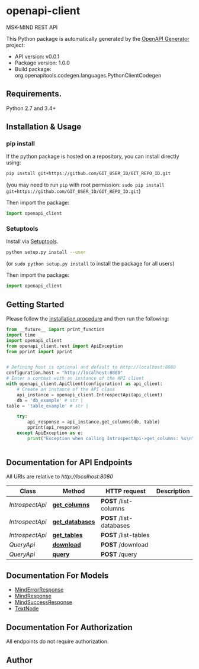 # openapi-client
MSK-MIND REST API

This Python package is automatically generated by the [OpenAPI Generator](https://openapi-generator.tech) project:

- API version: v0.0.1
- Package version: 1.0.0
- Build package: org.openapitools.codegen.languages.PythonClientCodegen

## Requirements.

Python 2.7 and 3.4+

## Installation & Usage
### pip install

If the python package is hosted on a repository, you can install directly using:

```sh
pip install git+https://github.com/GIT_USER_ID/GIT_REPO_ID.git
```
(you may need to run `pip` with root permission: `sudo pip install git+https://github.com/GIT_USER_ID/GIT_REPO_ID.git`)

Then import the package:
```python
import openapi_client
```

### Setuptools

Install via [Setuptools](http://pypi.python.org/pypi/setuptools).

```sh
python setup.py install --user
```
(or `sudo python setup.py install` to install the package for all users)

Then import the package:
```python
import openapi_client
```

## Getting Started

Please follow the [installation procedure](#installation--usage) and then run the following:

```python
from __future__ import print_function
import time
import openapi_client
from openapi_client.rest import ApiException
from pprint import pprint


# Defining host is optional and default to http://localhost:8080
configuration.host = "http://localhost:8080"
# Enter a context with an instance of the API client
with openapi_client.ApiClient(configuration) as api_client:
    # Create an instance of the API class
    api_instance = openapi_client.IntrospectApi(api_client)
    db = 'db_example' # str | 
table = 'table_example' # str | 

    try:
        api_response = api_instance.get_columns(db, table)
        pprint(api_response)
    except ApiException as e:
        print("Exception when calling IntrospectApi->get_columns: %s\n" % e)
    
```

## Documentation for API Endpoints

All URIs are relative to *http://localhost:8080*

Class | Method | HTTP request | Description
------------ | ------------- | ------------- | -------------
*IntrospectApi* | [**get_columns**](docs/IntrospectApi.md#get_columns) | **POST** /list-columns | 
*IntrospectApi* | [**get_databases**](docs/IntrospectApi.md#get_databases) | **POST** /list-databases | 
*IntrospectApi* | [**get_tables**](docs/IntrospectApi.md#get_tables) | **POST** /list-tables | 
*QueryApi* | [**download**](docs/QueryApi.md#download) | **POST** /download | 
*QueryApi* | [**query**](docs/QueryApi.md#query) | **POST** /query | 


## Documentation For Models

 - [MindErrorResponse](docs/MindErrorResponse.md)
 - [MindResponse](docs/MindResponse.md)
 - [MindSuccessResponse](docs/MindSuccessResponse.md)
 - [TextNode](docs/TextNode.md)


## Documentation For Authorization

 All endpoints do not require authorization.

## Author




